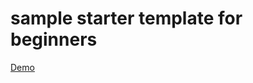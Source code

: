 # sample starter template for beginners

[Demo](https://ahmmsel.github.io/sample_starter_template_for_beginners/)
